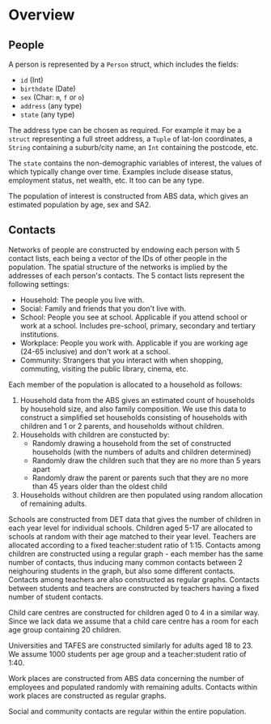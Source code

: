 # Overview

## People

A person is represented by a `Person` struct, which includes the fields:

- `id` (Int)
- `birthdate` (Date)
- `sex` (Char: `m`, `f` or `o`)
- `address` (any type)
- `state` (any type)

The address type can be chosen as required. For example it may be a `struct` representing a full street address,
a `Tuple` of lat-lon coordinates, a `String` containing a suburb/city name, an `Int` containing the postcode, etc.

The `state` contains the non-demographic variables of interest, the values of which typically change over time.
Examples include disease status, employment status, net wealth, etc. It too can be any type.

The population of interest is constructed from ABS data, which gives an estimated population by age, sex and SA2.

## Contacts

Networks of people are constructed by endowing each person with 5 contact lists, each being a vector of the IDs of other people in the population.
The spatial structure of the networks is implied by the addresses of each person's contacts.
The 5 contact lists represent the following settings:

- Household: The people you live with.
- Social:    Family and friends that you don't live with.
- School:    People you see at school. Applicable if you attend school or work at a school. Includes pre-school, primary, secondary and tertiary institutions.
- Workplace: People you work with. Applicable if you are working age (24-65 inclusive) and don't work at a school.
- Community: Strangers that you interact with when shopping, commuting, visiting the public library, cinema, etc.

Each member of the population is allocated to a household as follows:

1. Household data from the ABS gives an estimated count of households by household size, and also family composition.
   We use this data to construct a simplified set households consisting of households with children and 1 or 2 parents,
   and households without children.
2. Households with children are constucted by:
   - Randomly drawing a household from the set of constructed households (with the numbers of adults and children determined)
   - Randomly draw the children such that they are no more than 5 years apart
   - Randomly draw the parent or parents such that they are no more than 45 years older than the oldest child
3. Households without children are then populated using random allocation of remaining adults.

Schools are constructed from DET data that gives the number of children in each year level for individual schools.
Children aged 5-17 are allocated to schools at random with their age matched to their year level.
Teachers are allocated according to a fixed teacher:student ratio of 1:15.
Contacts among children are constructed using a regular graph - each member has the same number of contacts, thus inducing many common contacts between 2 neighouring students in the graph, but also some different contacts.
Contacts among teachers are also constructed as regular graphs.
Contacts between students and teachers are constructed by teachers having a fixed number of student contacts.

Child care centres are constructed for children aged 0 to 4 in a similar way.
Since we lack data we assume that a child care centre has a room for each age group containing 20 children.

Universities and TAFES are constructed similarly for adults aged 18 to 23.
We assume 1000 students per age group and a teacher:student ratio of 1:40.

Work places are constructed from ABS data concerning the number of employees and populated randomly with remaining adults.
Contacts within work places are constructed as regular graphs.

Social and community contacts are regular within the entire population.